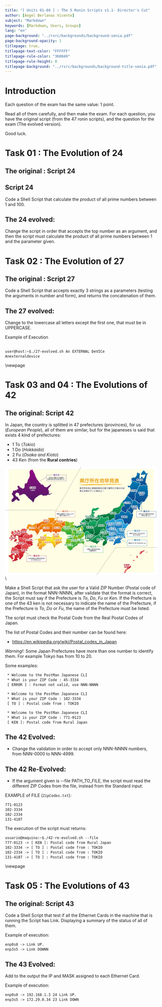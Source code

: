 ```yaml
---
title: "[ Units 01-04 ] : The 5 Ronin Scripts v1.1- Director's Cut"
author: [Angel Berlanas Vicente]
subject: "Markdown"
keywords: [Markdown, Users, Groups]
lang: "en"
page-background: "../rsrc/backgrounds/background-senia.pdf"
page-background-opacity: 1
titlepage: true,
titlepage-text-color: "FFFFFF"
titlepage-rule-color: "360049"
titlepage-rule-height: 0
titlepage-background: "../rsrc/backgrounds/background-title-senia.pdf"
---
```


# Introduction

Each question of the exam has the same value: 1 point.

Read all of them carefully, and then make the exam. For each question, you have the original script (from the 47 ronin scripts), and the question for the exam (The evolved version).

Good luck.

# Task 01 : The Evolution of 24

## The original : Script 24

## Script 24

Code a Shell Script that calculate the product of all prime numbers between 1 and 100.

## The 24 evolved: 

Change the script in order that accepts the top number as an argument, and then the script must calculate the product of all prime numbers between 1 and the parameter given. 

# Task 02 : The Evolution of 27

## The original : Script 27

Code a Shell Script that accepts exactly 3 strings as a parameters (testing the arguments in number and form), and returns the concatenation of them.

## The 27 evolved:

Change to the lowercase all letters except the first one, that must be in UPPERCASE.

Example of Execution

```shell

user@host:~$./27-evolved.sh An EXTERNAL DeVICe
Anexternaldevice

```

\newpage

# Task 03 and 04 : The Evolutions of 42

## The original: Script 42

In Japan, the country is splitted in 47 prefectures (provinces), for us (*European People*), all of them are similar, but for the japaneses is said that exists 4 kind of prefectures:

- 1 To (*Tokio*)
- 1 Do (*Hokkaido*)
- 2 Fu (*Osaka and Kioto*)
- 43 Ken (from the **Rural contries**)

![Japan Prefectures](imgs/japan.jpg)\

Make a Shell Script that ask the user for a Valid ZIP Number (Postal code of Japan), in the format NNN-NNNN, after validate that the format is correct, the Script must say if the Prefecture is *To*, *Do*, *Fu* or *Ken*. If the Prefecture is one of the 43 ken is not necessary to indicate the name of the Prefecture, if the Prefecture is *To*, *Do* or *Fu*, the name of the Prefecture must be listed.

The script must check the Postal Code from the Real Postal Codes of Japan.

The list of Postal Codes and their number can be found here:

- https://en.wikipedia.org/wiki/Postal_codes_in_Japan

*Warning!*: Some Japan Prefectures have more than one number to identify them. For example Tokyo has from 10 to 20.

Some examples:
```shell
 * Welcome to the PostMan Japanese CLI
 * What is your ZIP Code : 45-3334
 [ ERROR ] : Format not valid, use NNN-NNNN
```

```shell
 * Welcome to the PostMan Japanese CLI
 * What is your ZIP Code : 102-3334
 [ TO ] : Postal code from : TOKIO
```

```shell
 * Welcome to the PostMan Japanese CLI
 * What is your ZIP Code : 771-0123
 [ KEN ]: Postal code from Rural Japan
```

## The 42 Evolved: 

- Change the validation in order to accept only NNN-NNNN numbers, from NNN-0000 to NNN-4999.

## The 42 Re-Evolved:

- If the argument given is --file PATH_TO_FILE, the script must read the different ZIP Codes from the file, instead from the Standard input:

EXAMPLE of FILE (`ZipCodes.txt`):

```shell
771-0123
102-3334
102-2334
131-4187
```

The execution of the script must returns:

```shell
usuario@maquina:~$./42-re-evolved.sh --file 
777-0123 -> [ KEN ]: Postal code from Rural Japan
102-3334 -> [ TO ] : Postal code from : TOKIO
102-2334 -> [ TO ] : Postal code from : TOKIO
131-4187 -> [ TO ] : Postal code from : TOKIO
```

\newpage

# Task 05 : The Evolutions of 43

## The original: Script 43

Code a Shell Script that test if all the Ethernet Cards in the machine that is running the Script has Link. Displaying a summary of the status of all of them.

Example of execution:
```shell
enp0s8 -> Link UP.
enp3s5 -> Link DOWNN
```

## The 43 Evolved:

Add to the output the IP and MASK assigned to each Ethernet Card.

Example of execution:
```shell
enp0s8 -> 192.168.1.3 24 Link UP.
enp3s5 -> 172.29.0.34 23 Link DOWN
```
